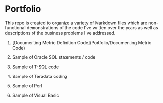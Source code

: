 # Portfolio

This repo is created to organize a variety of Markdown files which are non-functional demonstrations of the code I've written over the years as well as descriptions of the business problems I've addressed.

1)  [Documenting Metric Definition Code](Portfolio/Documenting Metric Code)

2)  Sample of Oracle SQL statements / code

3)  Sample of T-SQL code

4)  Sample of Teradata coding

5)  Sample of Perl

6)  Sample of Visual Basic

